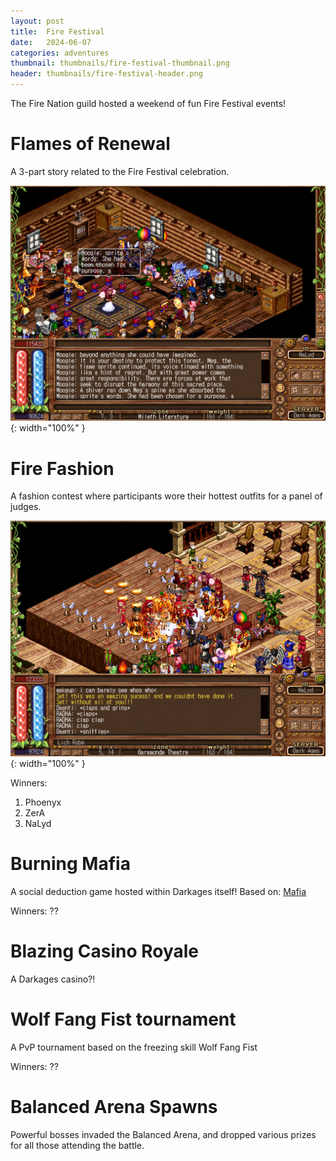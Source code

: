 ```yaml
---
layout: post
title:  Fire Festival
date:   2024-06-07
categories: adventures
thumbnail: thumbnails/fire-festival-thumbnail.png
header: thumbnails/fire-festival-header.png
---
```


The Fire Nation guild hosted a weekend of fun Fire Festival events!



# Flames of Renewal

A 3-part story related to the Fire Festival celebration.

![Flames of Renewal](/assets/img/adventures/fire-festival/flames-of-renewal-1.png){: width="100%" }

# Fire Fashion

A fashion contest where participants wore their hottest outfits for a panel of judges.

![Fire Fashion](/assets/img/adventures/fire-festival/fire-fashion.png){: width="100%" }


Winners:
1. Phoenyx
2. ZerA
3. NaLyd


# Burning Mafia

A social deduction game hosted within Darkages itself! Based on: [Mafia](https://en.wikipedia.org/wiki/Mafia_(party_game))

Winners: ??

# Blazing Casino Royale

A Darkages casino?!


# Wolf Fang Fist tournament

A PvP tournament based on the freezing skill Wolf Fang Fist

Winners: ??


# Balanced Arena Spawns

Powerful bosses invaded the Balanced Arena, and dropped various prizes for all those attending the battle.









